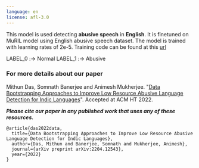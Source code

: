 ```yaml
---
language: en
license: afl-3.0
---
```


This model is used detecting **abusive speech** in **English**. It is finetuned on MuRIL model using English abusive speech dataset.
The model is trained with learning rates of 2e-5. Training code can be found at this [url](https://github.com/hate-alert/IndicAbusive)

LABEL_0 :-> Normal
LABEL_1 :-> Abusive


### For more details about our paper

Mithun Das, Somnath Banerjee and Animesh Mukherjee. "[Data Bootstrapping Approaches to Improve Low Resource Abusive Language Detection for Indic Languages](https://arxiv.org/abs/2204.12543)". Accepted at ACM HT 2022.

***Please cite our paper in any published work that uses any of these resources.***
~~~
@article{das2022data,
  title={Data Bootstrapping Approaches to Improve Low Resource Abusive Language Detection for Indic Languages},
  author={Das, Mithun and Banerjee, Somnath and Mukherjee, Animesh},
  journal={arXiv preprint arXiv:2204.12543},
  year={2022}
}
~~~